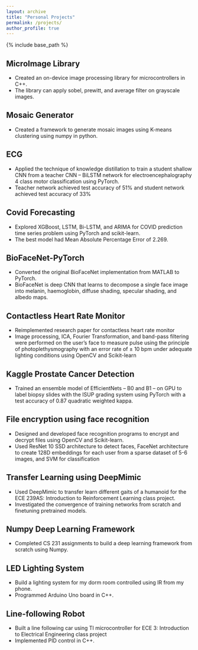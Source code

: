 ```yaml
---
layout: archive
title: "Personal Projects"
permalink: /projects/
author_profile: true
---
```


{% include base_path %}

## MicroImage Library

* Created an on-device image processing library for microcontrollers in C++. 
* The library can apply sobel, prewitt, and average filter on grayscale images.

## Mosaic Generator

* Created a framework to generate mosaic images using K-means clustering using numpy in python. 
  
## ECG

* Applied the technique of knowledge distillation to train a student shallow CNN from a teacher CNN – BiLSTM network for electroencephalography 4 class motor classification using PyTorch.
* Teacher network achieved test accuracy of 51% and student network achieved test accuracy of 33%

## Covid Forecasting

* Explored XGBoost, LSTM, Bi-LSTM, and ARIMA for COVID prediction time series problem using PyTorch and scikit-learn. 
* The best model had Mean Absolute Percentage Error of 2.269.
  
## BioFaceNet-PyTorch

* Converted the original BioFaceNet implementation from MATLAB to PyTorch.
* BioFaceNet is deep CNN that learns to decompose a single face image into melanin, haemoglobin, diffuse shading, specular shading, and albedo maps.

## Contactless Heart Rate Monitor 

* Reimplemented research paper for contactless heart rate monitor 
* Image processing, ICA, Fourier Transformation, and band-pass filtering were performed on the user’s face to measure pulse using the principle of photoplethysmography with an error rate of ± 10 bpm under adequate lighting conditions using OpenCV and Scikit-learn

## Kaggle Prostate Cancer Detection 

* Trained an ensemble model of EfficientNets – B0 and B1 – on GPU to label biopsy slides with the ISUP grading system using PyTorch with a test accuracy of 0.87 quadratic weighted kappa.

## File encryption using face recognition

* Designed and developed face recognition programs to encrypt and decrypt files using OpenCV and Scikit-learn. 
* Used ResNet 10 SSD architecture to detect faces, FaceNet architecture to create 128D embeddings for each user from a sparse dataset of 5-6 images, and SVM for classification

## Transfer Learning using DeepMimic

* Used DeepMimic to transfer learn different gaits of a humanoid for the ECE 239AS: Introduction to Reinforcement Learning class project. 
* Investigated the convergence of training networks from scratch and finetuning pretrained models. 
  
## Numpy Deep Learning Framework

* Completed CS 231 assignments to build a deep learning framework from scratch using Numpy.
  
## LED Lighting System

* Build a lighting system for my dorm room controlled using IR from my phone.
* Programmed Arduino Uno board in C++. 

## Line-following Robot
* Built a line following car using TI microcontroller for ECE 3: Introduction to Electrical Engineering class project
* Implemented PID control in C++.

